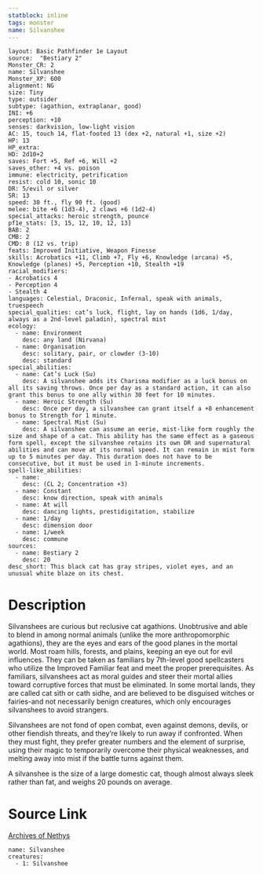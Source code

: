 ```yaml
---
statblock: inline
tags: monster
name: Silvanshee
---
```

```statblock
layout: Basic Pathfinder 1e Layout
source:  "Bestiary 2"
Monster_CR: 2
name: Silvanshee
Monster_XP: 600
alignment: NG
size: Tiny
type: outsider
subtype: (agathion, extraplanar, good)
INI: +6
perception: +10
senses: darkvision, low-light vision
AC: 15, touch 14, flat-footed 13 (dex +2, natural +1, size +2)
HP: 13
HP_extra: 
HD: 2d10+2
saves: Fort +5, Ref +6, Will +2
saves_other: +4 vs. poison
immune: electricity, petrification
resist: cold 10, sonic 10
DR: 5/evil or silver
SR: 13
speed: 30 ft., fly 90 ft. (good)
melee: bite +6 (1d3-4), 2 claws +6 (1d2-4)
special_attacks: heroic strength, pounce
pf1e_stats: [3, 15, 12, 10, 12, 13]
BAB: 2
CMB: 2
CMD: 8 (12 vs. trip)
feats: Improved Initiative, Weapon Finesse
skills: Acrobatics +11, Climb +7, Fly +6, Knowledge (arcana) +5, Knowledge (planes) +5, Perception +10, Stealth +19
racial_modifiers:
- Acrobatics 4
- Perception 4
- Stealth 4
languages: Celestial, Draconic, Infernal, speak with animals, truespeech
special_qualities: cat’s luck, flight, lay on hands (1d6, 1/day, always as a 2nd-level paladin), spectral mist
ecology:
  - name: Environment
    desc: any land (Nirvana)
  - name: Organisation
    desc: solitary, pair, or clowder (3-10)
    desc: standard
special_abilities:
  - name: Cat’s Luck (Su)
    desc: A silvanshee adds its Charisma modifier as a luck bonus on all its saving throws. Once per day as a standard action, it can also grant this bonus to one ally within 30 feet for 10 minutes.
  - name: Heroic Strength (Su)
    desc: Once per day, a silvanshee can grant itself a +8 enhancement bonus to Strength for 1 minute.
  - name: Spectral Mist (Su)
    desc: A silvanshee can assume an eerie, mist-like form roughly the size and shape of a cat. This ability has the same effect as a gaseous form spell, except the silvanshee retains its own DR and supernatural abilities and can move at its normal speed. It can remain in mist form up to 5 minutes per day. This duration does not have to be consecutive, but it must be used in 1-minute increments.
spell-like_abilities:
  - name:
    desc: (CL 2; Concentration +3)
  - name: Constant
    desc: know direction, speak with animals
  - name: At will
    desc: dancing lights, prestidigitation, stabilize
  - name: 1/day
    desc: dimension door
  - name: 1/week
    desc: commune
sources:
  - name: Bestiary 2
    desc: 20
desc_short: This black cat has gray stripes, violet eyes, and an unusual white blaze on its chest. 
```
# Description
Silvanshees are curious but reclusive cat agathions. Unobtrusive and able to blend in among normal animals (unlike the more anthropomorphic agathions), they are the eyes and ears of the good planes in the mortal world. Most roam hills, forests, and plains, keeping an eye out for evil influences. They can be taken as familiars by 7th-level good spellcasters who utilize the Improved Familiar feat and meet the proper prerequisites. As familiars, silvanshees act as moral guides and steer their mortal allies toward corruptive forces that must be eliminated. In some mortal lands, they are called cat sìth or cath sidhe, and are believed to be disguised witches or fairies-and not necessarily benign creatures, which only encourages silvanshees to avoid strangers. 

Silvanshees are not fond of open combat, even against demons, devils, or other fiendish threats, and they’re likely to run away if confronted. When they must fight, they prefer greater numbers and the element of surprise, using their magic to temporarily overcome their physical weaknesses, and melting away into mist if the battle turns against them. 

A silvanshee is the size of a large domestic cat, though almost always sleek rather than fat, and weighs 20 pounds on average.
# Source Link
[Archives of Nethys](https://aonprd.com/MonsterDisplay.aspx?ItemName=Silvanshee)
```encounter-table
name: Silvanshee
creatures:
  - 1: Silvanshee
```
